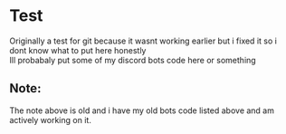 # Test
Originally a test for git because it wasnt working earlier but i fixed it so i dont know what to put here honestly  
Ill probabaly put some of my discord bots code here or something   

## Note:
The note above is old and i have my old bots code listed above and am actively working on it.  